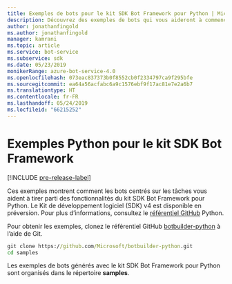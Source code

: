 ```yaml
---
title: Exemples de bots pour le kit SDK Bot Framework pour Python | Microsoft Docs
description: Découvrez des exemples de bots qui vous aideront à commencer à développer vos bots avec le kit SDK Bot Framework pour Python.
author: jonathanfingold
ms.author: jonathanfingold
manager: kamrani
ms.topic: article
ms.service: bot-service
ms.subservice: sdk
ms.date: 05/23/2019
monikerRange: azure-bot-service-4.0
ms.openlocfilehash: 073eac837373b0f8552cb0f2334797ca9f295bfe
ms.sourcegitcommit: ea64a56acfabc6a9c1576ebf9f17ac81e7e2a6b7
ms.translationtype: HT
ms.contentlocale: fr-FR
ms.lasthandoff: 05/24/2019
ms.locfileid: "66215252"
---
```

# <a name="python-samples-for-bot-framework-sdk"></a>Exemples Python pour le kit SDK Bot Framework
[!INCLUDE [pre-release-label](../includes/pre-release-label.md)]

Ces exemples montrent comment les bots centrés sur les tâches vous aident à tirer parti des fonctionnalités du kit SDK Bot Framework pour Python. Le Kit de développement logiciel (SDK) v4 est disponible en préversion. Pour plus d’informations, consultez le [référentiel GitHub](https://github.com/Microsoft/botbuilder-python) Python. 

Pour obtenir les exemples, clonez le référentiel GitHub [botbuilder-python](https://github.com/Microsoft/botbuilder-python) à l’aide de Git.

```cmd
git clone https://github.com/Microsoft/botbuilder-python.git
cd samples
```
Les exemples de bots générés avec le kit SDK Bot Framework pour Python sont organisés dans le répertoire **samples**.
